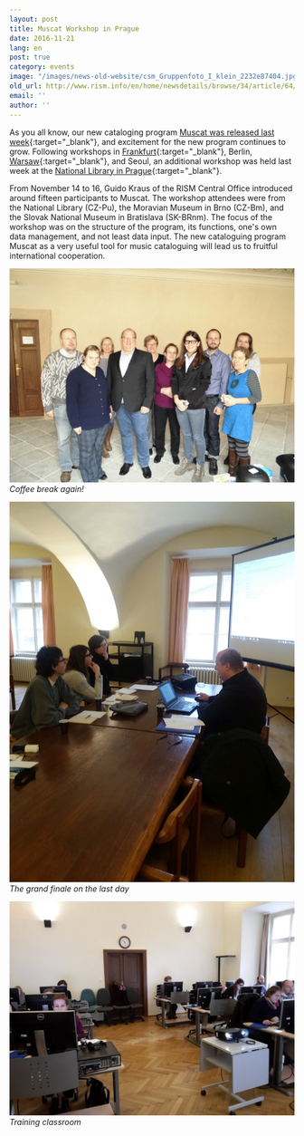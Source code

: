 ```yaml
---
layout: post
title: Muscat Workshop in Prague
date: 2016-11-21
lang: en
post: true
category: events
image: "/images/news-old-website/csm_Gruppenfoto_I_klein_2232e87404.jpg"
old_url: http://www.rism.info/en/home/newsdetails/browse/34/article/64/muscat-workshop-in-prague.html
email: ''
author: ''
---
```


As you all know, our new cataloging program [Muscat was released last week](/new_at_rism/2016/11/14/welcome-muscat.html){:target="_blank"}, and excitement for the new program continues to grow. Following workshops in [Frankfurt](/events/2016/10/17/countdown-to-muscat.html){:target="_blank"}, Berlin, [Warsaw](/events/2016/11/03/muscat-workshop-in-warsaw.html){:target="_blank"}, and Seoul, an additional workshop was held last week at the [National Library in Prague](http://www.en.nkp.cz/){:target="_blank"}.

From November 14 to 16, Guido Kraus of the RISM Central Office introduced around fifteen participants to Muscat. The workshop attendees were from the National Library (CZ-Pu), the Moravian Museum in Brno (CZ-Bm), and the Slovak National Museum in Bratislava (SK-BRnm). The focus of the workshop was on the structure of the program, its functions, one's own data management, and not least data input. The new cataloguing program Muscat as a very useful tool for music cataloguing will lead us to fruitful international cooperation.

![Group photo](/resources-old-website/news/Gruppenfoto_II.jpg)
_Coffee break again!_

![Training in progress](/resources-old-website/news/Workshop_training.jpg)
_The grand finale on the last day_

![Workshop room](/resources-old-website/news/Seminarraum.jpg)
_Training classroom_